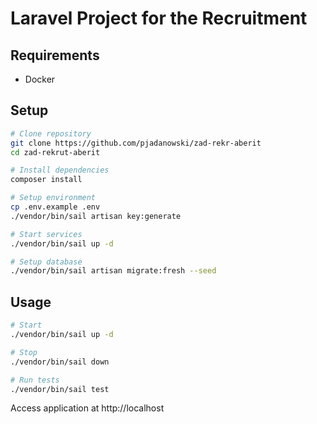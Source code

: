 # Laravel Project for the Recruitment

## Requirements

- Docker

## Setup

```bash
# Clone repository
git clone https://github.com/pjadanowski/zad-rekr-aberit
cd zad-rekrut-aberit

# Install dependencies
composer install

# Setup environment
cp .env.example .env
./vendor/bin/sail artisan key:generate

# Start services
./vendor/bin/sail up -d

# Setup database
./vendor/bin/sail artisan migrate:fresh --seed
```

## Usage

```bash
# Start
./vendor/bin/sail up -d

# Stop
./vendor/bin/sail down

# Run tests
./vendor/bin/sail test
```

Access application at http://localhost

